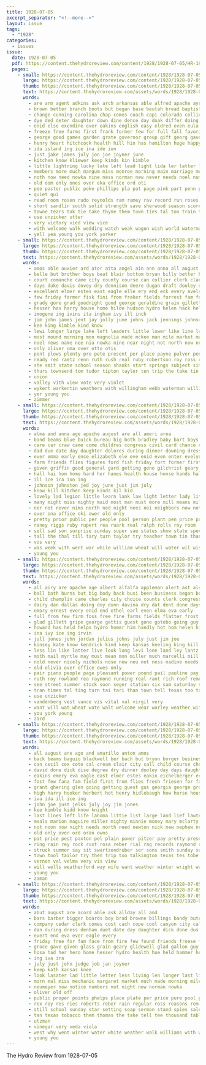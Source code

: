 ```yaml
---
title: 1928-07-05
excerpt_separator: "<!--more-->"
layout: issue
tags:
  - "1928"
categories:
  - issues
issue:
  date: 1928-07-05
  pdf: https://content.thehydroreview.com/content/1928/1928-07-05/HR-1928-07-05.pdf
  pages:
    - small: https://content.thehydroreview.com/content/1928/1928-07-05/small/HR-1928-07-05-01.jpg
      large: https://content.thehydroreview.com/content/1928/1928-07-05/large/HR-1928-07-05-01.jpg
      thumb: https://content.thehydroreview.com/content/1928/1928-07-05/thumbnails/HR-1928-07-05-01.jpg
      text: https://content.thehydroreview.com/assets/words/1928/1928-07-05/HR-1928-07-05-01.txt
      words:
        - are arm agent adkins ask arch arkansas able alfred apache ayre ago and all angeline anda
        - brown better branch boots but began base beulah bread baptist best bob been bouquet break band both bel business berger bride born bout bottle bandy bene brother busi ball back brides bottom bickel ballot
        - change cunning carolina chap comes coach capi colorado collier cen county caddo call cause come close can cream christian city class car church camp cor chance con company cake crowder charter colo citizen came coyle carnegie clever count college corn cash
        - dye ded deter daughter down dine dence day doak differ doing del days duty daughters dies
        - enid else exendine ever eakins english easy eldred even eula end east every
        - freeze free farms first frank former few for full fall favorite fair favor fell fields flowers fore fine found felton fail floyd file faithful farm from field friends friend forsyth friday fire
        - george good games garden grate governor group gift georg gave garber goes groom georgia glad given game grooms guest going
        - henry heart hitchcock health hill hin has hamilton huge happy huston harvest how had house hot husband held her high him hand hope houston hull hands half hind hydro honor homa home
        - ida island ing ice ina ide ion
        - just jake james july jon joe joyner june
        - kitchen know kliewer keep kinds kin kimble
        - little lightning lucky late left lead light lida ler latter life lloyd long league lookeba last lela longest list learn lay leader look lahoma large lingo let like
        - members more much mangum miss monroe morning main marriage mechan many mans monday morrison made music morn may maid mer mark matter moral missouri manner mey mon malt mass men march man
        - noth now need nowka nine ness norman new never needs noel numbers nation night near not noon
        - old oom only ones over oka office ord oti
        - pee pastor public poke phillips pla pat page pink part penn palmer poor pack plan per patience pot president point post place prince piano pleasure pour people pace poll
        - quiet qui
        - read room rosen rado reynolds ram ramey rav record run roses race ring rush richert rame roy rose regier rock roll robinson rainey rain rains roof ried rey reed rhoads
        - short sandlin south solid strength save sherwood season score she single shed still service set scott street study stover starts sane summer self see station streets seems states start school safe silk seem sunday side state strange spears sas said slow subject senator step suit soon say sun saturday springs second sons sister six special smith son storms small
        - towne tears tak tie take thyne them town ties tal ton train thomas times the tim teacher team trip texas thyng too tom
        - use unzicker utter
        - very victory vied view vice
        - with welcome walk wedding watch weak wagon wish world waterman wide wave winter way will wilson went wheel was won well wife water webster wisdom week wheat working weatherford write wil weeks woollen while wearing west
        - yell yea young you york yorker
    - small: https://content.thehydroreview.com/content/1928/1928-07-05/small/HR-1928-07-05-02.jpg
      large: https://content.thehydroreview.com/content/1928/1928-07-05/large/HR-1928-07-05-02.jpg
      thumb: https://content.thehydroreview.com/content/1928/1928-07-05/thumbnails/HR-1928-07-05-02.jpg
      text: https://content.thehydroreview.com/assets/words/1928/1928-07-05/HR-1928-07-05-02.txt
      words:
        - amos able auxier ard ator atta angel ain ann anna all august are ago ams ast author and
        - belle but brother boys beat blair bottom bryan billy better bet bobby boy bring baby best bethe been brothers bill band business bertha brea bee bend brand buy beach beatrice bro barn burgman bright blum binger begin bessie
        - court comanche came city county course can collier clerk clanahan cleveland carl come cody cox child custer chatt class chance caddo company cross cope capa calle
        - days duke davis dovey dry dennison deere dugan draft dooley dauch day doubt doing david done denny doctor down date dinner daughter ditmore
        - excellent elmer estes east eagle elle ery end eck every evelyn ever even esther elsie
        - few friday farmer fisk fini from fraker fields forrest fam ford farm falls fae for fix friend full first field folks frank fast
        - grady gore grad goodnight good george geraldine grain gillett gene gregg guess green glad gain guthrie glen going guy gregory geary
        - hesser has harry house home hilde hudson hydro helen hack held had hobart homes hunter ham hall hinton hon her homer hart hom henry
        - imogene ing ivins ita ingham ivy ill inch
        - jim john james jent jay jolly june johns jack jennings johnson july just joe jelks jordon jed
        - kee king kimble kind know
        - lewi longer large lake left leaders little lower like line lay lynn lights long lane louie lawton las leonard light liv litle lowell league last
        - most mound morning mon magnolia made mckee man mile market masta mamie manning may miller mone mcalester mat mcneely mountain monday much mary more mangum marie miss
        - noel news name nee nia nowka nine near night not north now new ning niles noon nice
        - only oliver oma over otto otis
        - pent plows plenty pro pete present per place payne pulver people power past price parker pleasure pauline pleasant public
        - ready red raetz renn ruth rush real ruby robertson roy ross rockhold ruhl ram race richardson record rainy ren
        - she smit state school season shanks start springs subject simmons sunshine stepp strong sister sheriff sick sunday sireno sam scott sear south special schantz soe shed sullens summer sherman stockton saturday shaw sun stover senator store sell small spies set simpson stead sund stout student strickland sisay see service staples still smith sunde stephens second
        - thurs townsend tom tudor tipton taylor ten trip the take tin them ted ton than thompson till
        - union
        - valley vith view vote very violet
        - wykert warkentin weathers with willingham webb waterman willing wilson wash way weather waren white wright wheat winter why went wife wetzel was weeks web western will wide williams well wells worthy work wit week
        - yer young you
        - zimmer
    - small: https://content.thehydroreview.com/content/1928/1928-07-05/small/HR-1928-07-05-03.jpg
      large: https://content.thehydroreview.com/content/1928/1928-07-05/large/HR-1928-07-05-03.jpg
      thumb: https://content.thehydroreview.com/content/1928/1928-07-05/thumbnails/HR-1928-07-05-03.jpg
      text: https://content.thehydroreview.com/assets/words/1928/1928-07-05/HR-1928-07-05-03.txt
      words:
        - alma and anna age apache august are all ameri area
        - bond beams blue buick bureau big both bradley baby bart boys best bottles borne barnett boy bill
        - care car craw came come childres congress civil card chance charles cody coupe class cobb cake cure city cole camp can cream call case collier clyde
        - dad due date day daughter dolores during dinner downing dress
        - ever emma early ence elizabeth ele eve enid even enter evelyn end
        - farm friends flies figures ford fish friday fort former first frost from for fed frieda fire fly
        - given griffin good general gard getting gone gilchrist geary glad ghee george
        - hall hai hom home hard her hanes health house honse hands half human hydro honor had harder hinton hen
        - ill ice ira ion ing
        - johnson johnston jed joy june just jim july
        - know kill kitchen keep kinds kil kid
        - lovely lad legion little learn lank law light letter lady lit let lee lean living less last life like leader lone look
        - many might miss mighty maid most man must more mill means milk mills medford monday
        - ner not never nims north ned night nees nei neighbors now notice new need ness nor
        - over ona office oki ower old only
        - pretty prior public per people pool person plant pen price pay power
        - raney riggs ruby rupert rea ruark real ralph rolls roy room
        - sell sad son surprise sunday super sae states show state special shower self sul service style sherman saturday shaw say sis surgeon sions seen space such saving sion summer sisson speak she story session
        - tall the thal till tary turn taylor try teacher town tin than taken them taste tor talk touch
        - vos very
        - was week with went war while william wheat will water wil wise wish way wido why well
        - young you
    - small: https://content.thehydroreview.com/content/1928/1928-07-05/small/HR-1928-07-05-04.jpg
      large: https://content.thehydroreview.com/content/1928/1928-07-05/large/HR-1928-07-05-04.jpg
      thumb: https://content.thehydroreview.com/content/1928/1928-07-05/thumbnails/HR-1928-07-05-04.jpg
      text: https://content.thehydroreview.com/assets/words/1928/1928-07-05/HR-1928-07-05-04.txt
      words:
        - all airy are apache age albert alfalfa appleman alert ast alva aly aro astor arthur and august andrew ator arnold
        - ball bath burns but big body back busi been business began boy battles beets begin buchanan bal ben best baugh barber black bandy both bert boys baby bryan born blakley bea buy beam bill
        - child champlin came charles city choice counts clerk congress cure cant cordell champagne caller cattle cheap cream cand capaci clara con court cad cratic credit colony clyde can clancy cause cornelius cora come county chow college
        - dairy dan dallas doing doy dunn davina dry dat dent done days day demo dare dewey date during detweiler daughter der dome dinner
        - emory ernest every enid end ethel earl even elma eva early
        - full from few firm foss free fine farms fields flatter frost fary face flies folsom folks front floor first friends frank fickle farm friday for far
        - glad gillett gripe george gettis guest gone gotebo going guy good guard gum
        - howard has held helps hydro homer him handly hot hom helen hind harvey harder how her harvest hopewell had herbert hope henry humes heard houston hatfield home hosp
        - ina ivy ice ing irvin
        - jull jones john jordan julius johns july just jim joe
        - kinsey kate know kendrick kind keep kansas keeling king kill kinds
        - less lin like latter live look long levi lone land ley lantz lant little last living let lady later longer low learned lee lesson
        - moth mail myrtle may must mean mon miller much marcelli mill mis means man monday marshall meals mede money main matter milk meyer men more morning miss maker marion
        - nold never nicely nichols nose new neu not ness nadine needs now nick
        - old olivia over office owes only
        - pair piano people page pleasant power pound pail pauline pay phoebe person parlor parks porch per pete price peo paper pack pretty path port part pump
        - ruth roy rowland rea raymond running real rant rich roof remedies rash richer rate reminder red ruzicka riggs record read road room rent records reason
        - see street summer stock soon seger station six sam saturday stam sister send swartzendruber short service sun storm sunda said supply south shera swan sullivan sunday stormy set special size sequoyah shanks sandlin side say save schantz store sal standard sick son scott sale sue smith stover seat
        - tran times tal ting turn tai tari than town tell texas too tank tame tim them then the taylor
        - use unzicker
        - vandenberg vest vance vis vital val virgil very
        - want will wat wheat wate walt welcome wear worley weather with wei wake way worn warm work welding why went waterman weatherford world well war weeks walk water waters while was week
        - you york young
        - zard
    - small: https://content.thehydroreview.com/content/1928/1928-07-05/small/HR-1928-07-05-05.jpg
      large: https://content.thehydroreview.com/content/1928/1928-07-05/large/HR-1928-07-05-05.jpg
      thumb: https://content.thehydroreview.com/content/1928/1928-07-05/thumbnails/HR-1928-07-05-05.jpg
      text: https://content.thehydroreview.com/assets/words/1928/1928-07-05/HR-1928-07-05-05.txt
      words:
        - all august are ago and amarillo anton amos
        - back beams baguio blackwell ber bach but bryon borger business brief bettinger beach bring been better butler brother braly bottom black barber burden
        - can cecil cox cote cal cream clair city call child course choice coupe carl clinton crosswhite came college car collier comes come clarence coach
        - david done dick dise degree dry dinner dooley day days daughter davis dwight douglas drop
        - eakins emery eva eagle east elmer estes eakin eichelberger ever end ear ent
        - fost few fana fam field first from flies fresh friesen for farm fast friday fall friends frank flint farra ford fruits farmer fields froese
        - grant ghering glen going getting guest gus georgia george ground glad good goodly
        - high harry hooker herbert hot henry hidlebaugh how horse house hesser herndon hydro husband hinton hazel heard hatfield harvest home hum harder had her has harold
        - iva ida ill ice ing
        - john joe just jelks july joy jim jones
        - kee kimble kidd know knight
        - last lines left life lahoma littie list large land lief lawter lee lin little lightning living late less
        - meals marion maguire miller mighty minnie money mary mclarty made mexico mon monda monday men mckee more mille morning most miss much model mis mens
        - not noon now night needs north need newton nick new nephew neva
        - old only over ord oran owns
        - pat price pest paxton pel plain power pitzer pay pretty present past pee pick plenty part pauls peden parent plan
        - ring rain rey rock rust rosa reber rial rag records raymond richert ren robertson ralfs rodgers rowland rong reynolds ruby ralph roy riggs ready
        - struck summer say sit swartzendruber ser sons smith sunday suits service she stutzman sister school som saw still son see summerfield sick show sylvester states strong shaw shape slow stover stores street skill suit saturday spain state scott sun south slick season silk
        - town tool tailor try then trip too talkington texas tes tobe triplett the tea them touch ting ton tampa turn
        - vernon val velma very vis view
        - will wells weatherford way wife want weather winter wright wave wear wool went watler weeks work while with well wheat west willard was williford wind week walt works
        - young you
        - zaman
    - small: https://content.thehydroreview.com/content/1928/1928-07-05/small/HR-1928-07-05-06.jpg
      large: https://content.thehydroreview.com/content/1928/1928-07-05/large/HR-1928-07-05-06.jpg
      thumb: https://content.thehydroreview.com/content/1928/1928-07-05/thumbnails/HR-1928-07-05-06.jpg
      text: https://content.thehydroreview.com/assets/words/1928/1928-07-05/HR-1928-07-05-06.txt
      words:
        - abut august are acord able ask allday all and
        - bars barber bigger boards boy brad browne billings bandy butcher bertha brown both blown buy but bob buyer beach been ben balloon beatty block bere bank
        - company cedar clerk comes cost cach cope cool canyon city cal cher change can christmas cap chester coy check county cooling carl cream
        - dan during dress denham duet date day daughter dick done dus dog dewey dai
        - evert end eva ever eagle every
        - friday free for fam face from fire few found friends froese fairly first fariss
        - groce gave given glass grain geary glidewell glad gallon guy guest george goody goods good
        - hosa had her hero home hesser hydro health hue held hammer hens him house howe hume howard hearty hot heard has hard hinton hage
        - ing iva ira
        - july just john judge job jan joyner
        - keep kath kansas knee
        - look lasater lad little letter less living len longer last list lay left let lake like low
        - morn mal miss mechanic margaret market much made morning mile min means
        - neumeyer now notice numbers not night new norman nowka
        - oliver old off
        - public proper points phelps place plate per price pure pool post part powder present pour peaches porter pitzer
        - rex roy res ries roberts reber rain regular ross reasons rem risk rey
        - still school sunday star setting soap sermon stand spies sale summer special stockton stunz sham sister small set salt strong seal stock storm store six sons side sund south send show saturday style slow say starts
        - tan texas tobacco them thomas the take tell tee thousand table town too
        - utzman
        - vinegar very veda viola
        - west why went winter water white weather walk williams with welcome wind wish wear well was week wes will worlds wee weatherford want while wayne work write weeks
        - young you
---
```


The Hydro Review from 1928-07-05

<!--more-->

